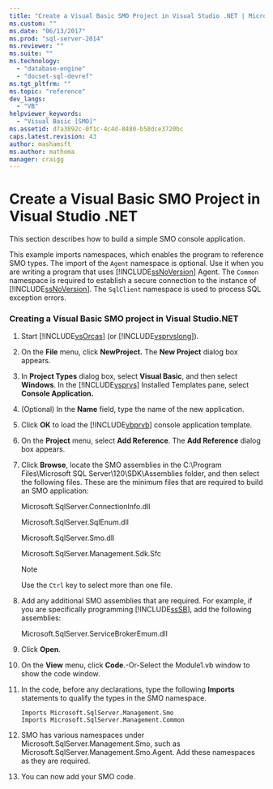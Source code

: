 ```yaml
---
title: "Create a Visual Basic SMO Project in Visual Studio .NET | Microsoft Docs"
ms.custom: ""
ms.date: "06/13/2017"
ms.prod: "sql-server-2014"
ms.reviewer: ""
ms.suite: ""
ms.technology: 
  - "database-engine"
  - "docset-sql-devref"
ms.tgt_pltfrm: ""
ms.topic: "reference"
dev_langs: 
  - "VB"
helpviewer_keywords: 
  - "Visual Basic [SMO]"
ms.assetid: d7a3892c-0f1c-4c4d-8480-b58dce3720bc
caps.latest.revision: 43
author: mashamsft
ms.author: mathoma
manager: craigg
---
```

# Create a Visual Basic SMO Project in Visual Studio .NET
  This section describes how to build a simple SMO console application.  
  
 This example imports namespaces, which enables the program to reference SMO types. The import of the `Agent` namespace is optional. Use it when you are writing a program that uses [!INCLUDE[ssNoVersion](../../includes/ssnoversion-md.md)] Agent. The `Common` namespace is required to establish a secure connection to the instance of [!INCLUDE[ssNoVersion](../../includes/ssnoversion-md.md)]. The `SqlClient` namespace is used to process SQL exception errors.  
  
### Creating a Visual Basic SMO project in Visual Studio.NET  
  
1.  Start [!INCLUDE[vsOrcas](../../includes/vsorcas-md.md)] (or [!INCLUDE[vsprvslong](../../includes/vsprvslong-md.md)]).  
  
2.  On the **File** menu, click **NewProject.** The **New Project** dialog box appears.  
  
3.  In **Project Types** dialog box, select **Visual Basic**, and then select **Windows**. In the [!INCLUDE[vsprvs](../../includes/vsprvs-md.md)] Installed Templates pane, select **Console Application.**  
  
4.  (Optional) In the **Name** field, type the name of the new application.  
  
5.  Click **OK** to load the [!INCLUDE[vbprvb](../../includes/vbprvb-md.md)] console application template.  
  
6.  On the **Project** menu, select **Add Reference**. The **Add Reference** dialog box appears.  
  
7.  Click **Browse**, locate the SMO assemblies in the C:\Program Files\Microsoft SQL Server\120\SDK\Assemblies folder, and then select the following files. These are the minimum files that are required to build an SMO application:  
  
     Microsoft.SqlServer.ConnectionInfo.dll  
  
     Microsoft.SqlServer.SqlEnum.dll  
  
     Microsoft.SqlServer.Smo.dll  
  
     Microsoft.SqlServer.Management.Sdk.Sfc  
  
    > [!NOTE]  
    >  Use the `Ctrl` key to select more than one file.  
  
8.  Add any additional SMO assemblies that are required. For example, if you are specifically programming [!INCLUDE[ssSB](../../includes/sssb-md.md)], add the following assemblies:  
  
     Microsoft.SqlServer.ServiceBrokerEmum.dll  
  
9. Click **Open**.  
  
10. On the **View** menu, click **Code**.-Or-Select the Module1.vb window to show the code window.  
  
11. In the code, before any declarations, type the following **Imports** statements to qualify the types in the SMO namespace.  
  
    ```  
    Imports Microsoft.SqlServer.Management.Smo  
    Imports Microsoft.SqlServer.Management.Common  
    ```  
  
12. SMO has various namespaces under Microsoft.SqlServer.Management.Smo, such as Microsoft.SqlServer.Management.Smo.Agent. Add these namespaces as they are required.  
  
13. You can now add your SMO code.  
  
  
